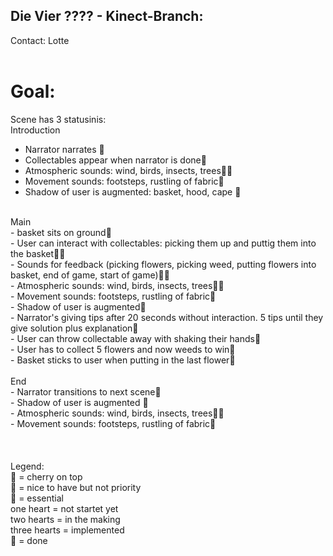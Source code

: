 ## Die Vier ???? - Kinect-Branch: 
Contact: Lotte<br>
<br>
# Goal: 
Scene has 3 statusinis: <br>
Introduction<br>
- Narrator narrates 💖<br>
- Collectables appear when narrator is done🧡<br>
- Atmospheric sounds: wind, birds, insects, trees🧡🧡<br>
- Movement sounds: footsteps, rustling of fabric🤍<br>
- Shadow of user is augmented: basket, hood, cape 💖<br>
<br>
Main<br>
- basket sits on ground💖<br>
- User can interact with collectables: picking them up and puttig them into the basket💖💖<br>
- Sounds for feedback (picking flowers, picking weed, putting flowers into basket, end of game, start of game)🧡🧡<br>
- Atmospheric sounds: wind, birds, insects, trees🧡🧡<br>
- Movement sounds: footsteps, rustling of fabric🤍<br>
- Shadow of user is augmented💖<br>
- Narrator's giving tips after 20 seconds without interaction. 5 tips until they give solution plus explanation🤍<br>
- User can throw collectable away with shaking their hands🤍<br>
- User has to collect 5 flowers and now weeds to win💖<br>
- Basket sticks to user when putting in the last flower🧡<br>
<br>
End<br>
- Narrator transitions to next scene💖<br>
- Shadow of user is augmented 💖<br>
- Atmospheric sounds: wind, birds, insects, trees🧡🧡<br>
- Movement sounds: footsteps, rustling of fabric🤍<br>
<br>
<br>
<br>
Legend:<br>
🤍 = cherry on top<br>
🧡 = nice to have but not priority<br>
💖 = essential<br>
one heart = not startet yet<br>
two hearts = in the making<br>
three hearts = implemented<br>
💝 = done<br>